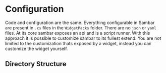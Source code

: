 # Configuration

Code and configuration are the same. Everything configurable in Sambar are present in `.cs` files in the `WidgetPacks` folder. There are no `json` or `yaml` files. At its core sambar exposes an api and is a script runner. With this approach it is possible to customize sambar to its fullest extend. You are not limited to the customization thats exposed by a widget, instead you can customize the widget yourself.

## Directory Structure
